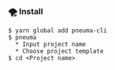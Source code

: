 ### 🌪️ Install
```
$ yarn global add pneuma-cli
$ pneuma 
  * Input project name
  * Choose project template
$ cd <Project name>
```
